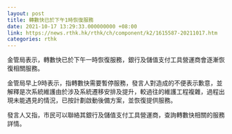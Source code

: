 ```yaml
---
layout: post
title: 轉數快已於下午1時恢復服務　
date: 2021-10-17 13:29:33.000000000 +08:00
link: https://news.rthk.hk/rthk/ch/component/k2/1615587-20211017.htm
categories: rthk
---
```


金管局表示，轉數快已於下午一時恢復服務，銀行及儲值支付工具營運商會逐漸恢復相關服務。
 
金管局早上9時表示，指轉數快需要暫停服務，發言人對造成的不便表示歉意，並解釋是次系統維護由於涉及系統遷移安排及提升，較過往的維護工程複雜，過程出現未能遇見的情況，已按計劃啟動後備方案，並恢復提供服務。

發言人又指，市民可以聯絡其銀行及儲值支付工具營運商，查詢轉數快相關的服務詳情。
